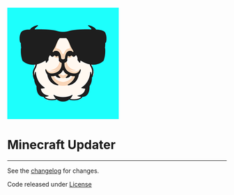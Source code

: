![logo](.editoricon.png)

# Minecraft Updater

---------------------------------------

See the [changelog](CHANGELOG.md) for changes.

Code released under [License](LICENSE)
~~~~
